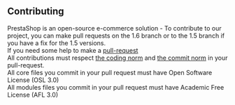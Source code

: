 Contributing
------------

PrestaShop is an open-source e-commerce solution - To contribute to our project, you can make pull requests on the 1.6 branch or to the 1.5 branch if you have a fix for the 1.5 versions.  
If you need some help to make a [pull-request][1]  
All contributions must respect [the coding norm][2] and [the commit norm][3] in your pull-request.  
All core files you commit in your pull request must have Open Software License (OSL 3.0)  
All modules files you commit in your pull request must have Academic Free License (AFL 3.0)  

[1]: https://help.github.com/articles/using-pull-requests
[2]: http://docs.prestashop.com/display/PS15/Coding+Standards
[3]: http://docs.prestashop.com/display/PS15/How+to+write+a+commit+message
